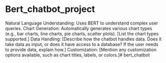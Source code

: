 # Bert_chatbot_project
Natural Language Understanding: Uses BERT to understand complex user queries.
Chart Generation: Automatically generates various chart types (e.g., bar charts, line charts, pie charts, scatter plots). [List the chart types supported.]
Data Handling: [Describe how the chatbot handles data. Does it take data as input, or does it have access to a database? If the user needs to provide data, explain how.]
Customization: [Mention any customization options available, such as chart titles, labels, or colors.]# bert_chatbot
